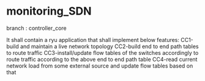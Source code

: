 # monitoring_SDN 
branch : controller_core

It shall contain a ryu application that shall implement below features:
CC1-build and maintain a live network topology
CC2-build end to end path tables to route traffic 
CC3-install/update flow tables of the switches accordingly to route traffic according to the above end to end path table
CC4-read current network load from some external source and update flow tables based on that
